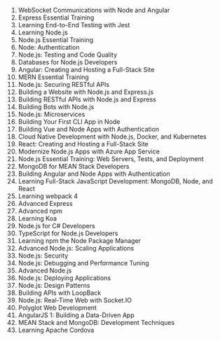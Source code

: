 1. WebSocket Communications with Node and Angular
1. Express Essential Training
1. Learning End-to-End Testing with Jest
1. Learning Node.js
1. Node.js Essential Training
1. Node: Authentication
1. Node.js: Testing and Code Quality
1. Databases for Node.js Developers
1. Angular: Creating and Hosting a Full-Stack Site
1. MERN Essential Training
1. Node.js: Securing RESTful APIs
1. Building a Website with Node.js and Express.js
1. Building RESTful APIs with Node.js and Express
1. Building Bots with Node.js
1. Node.js: Microservices
1. Building Your First CLI App in Node
1. Building Vue and Node Apps with Authentication
1. Cloud Native Development with Node.js, Docker, and Kubernetes
1. React: Creating and Hosting a Full-Stack Site
1. Modernize Node.js Apps with Azure App Service
1. Node.js Essential Training: Web Servers, Tests, and Deployment
1. MongoDB for MEAN Stack Developers
1. Building Angular and Node Apps with Authentication
1. Learning Full-Stack JavaScript Development: MongoDB, Node, and React
1. Learning webpack 4
1. Advanced Express
1. Advanced npm
1. Learning Koa
1. Node.js for C# Developers
1. TypeScript for Node.js Developers
1. Learning npm the Node Package Manager
1. Advanced Node.js: Scaling Applications
1. Node.js: Security
1. Node.js: Debugging and Performance Tuning
1. Advanced Node.js
1. Node.js: Deploying Applications
1. Node.js: Design Patterns
1. Building APIs with LoopBack
1. Node.js: Real-Time Web with Socket.IO
1. Polyglot Web Development
1. AngularJS 1: Building a Data-Driven App
1. MEAN Stack and MongoDB: Development Techniques
1. Learning Apache Cordova